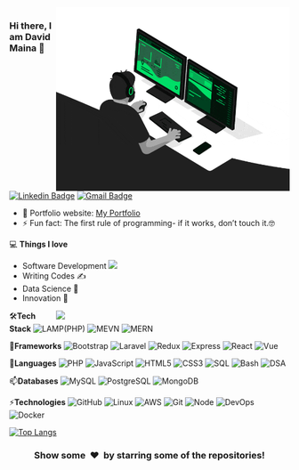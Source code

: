 <img align="right" src="developer.gif" alt="Coder GIF" width="420" height="330">

### Hi there, I am David Maina 👋
[![Linkedin Badge](https://img.shields.io/badge/-davymaish-blue?style=flat-square&logo=Linkedin&logoColor=white&link=https://www.linkedin.com/in/davymaish/)](https://www.linkedin.com/in/davymaish/)
[![Gmail Badge](https://img.shields.io/badge/-davidmainadmg05@gmail.com-c14438?style=flat-square&logo=Gmail&logoColor=white&link=mailto:davidmainadmg05@gmail.com)](mailto:davymaish@gmail.com) 

- 🎯 Portfolio website: [My Portfolio](https://davymaish.github.io/)
- ⚡ Fun fact: The first rule of programming- if it works, don’t touch it.🤓
<!--- 🔭 I’m currently working on ...
- 🌱 I’m currently learning ...
- 👯 I’m looking to collaborate on ...
- 🤔 I’m looking for help with ...
- 💬 Ask me about ...
- 📫 How to reach me: ...
- 😄 Pronouns: ...
- ⚡ Fun fact: ...-->

💻 **Things I love**
- Software Development <img src="https://media.giphy.com/media/WUlplcMpOCEmTGBtBW/giphy.gif" width="30"> 
- Writing Codes ✍️
- Data Science 😬
- Innovation 🧐 

<a href="https://github.com/davymaish" title="Go to Source">
  <img align="right" width=420 height="auto" src="https://github-readme-stats.vercel.app/api?username=davymaish&show_icons=true&theme=dark&border_color=61dafb&hide_border=true&include_all_commits=true" />
</a>

🛠**Tech Stack**
![LAMP(PHP)](https://img.shields.io/badge/-lamp-000000?style=flat&logo=lamp)
![MEVN](https://img.shields.io/badge/-mevn-000000?style=flat&logo=mevn)
![MERN](https://img.shields.io/badge/-mern-000000?style=flat&logo=mern)

🌱**Frameworks**
![Bootstrap](https://img.shields.io/badge/-Bootstrap-000000?style=flat&logo=bootstrap)
![Laravel](https://img.shields.io/badge/-laravel-000000?style=flat&logo=laravel)
![Redux](https://img.shields.io/badge/-redux-000000?style=flat&logo=redux)
![Express](https://img.shields.io/badge/-express-000000?style=flat&logo=express)
![React](https://img.shields.io/badge/-react-000000?style=flat&logo=react)
![Vue](https://img.shields.io/badge/-vue-000000?style=flat&logo=vue)

💬**Languages**
![PHP](https://img.shields.io/badge/-php-000000?style=flat&logo=php)
![JavaScript](https://img.shields.io/badge/-javascript-000000?style=flat&logo=javascript)
![HTML5](https://img.shields.io/badge/-HTML5-000000?style=flat&logo=HTML5)
![CSS3](https://img.shields.io/badge/-CSS3-000000?style=flat&logo=CSS3)
![SQL](https://img.shields.io/badge/-sql-000000?style=flat&logo=sql)
![Bash](https://img.shields.io/badge/-bash-000000?style=flat&logo=bash)
![DSA](https://img.shields.io/badge/-dsa-000000?style=flat&logo=dsa)

📫**Databases**
![MySQL](https://img.shields.io/badge/-MySQL-000000?style=flat&logo=MySQL)
![PostgreSQL](https://img.shields.io/badge/-PostgreSQL-000000?style=flat&logo=PostgreSQL)
![MongoDB](https://img.shields.io/badge/-MongoDB-000000?style=flat&logo=MongoDB)

⚡**Technologies**
![GitHub](https://img.shields.io/badge/-GitHub-000000?style=flat&logo=github&logoColor=FFFFFF)
![Linux](https://img.shields.io/badge/-Linux-000000?style=flat&logo=linux&logoColor=FCC624)
![AWS](https://img.shields.io/badge/AWS-000000?style=flat-square&logo=amazon-aws)
![Git](https://img.shields.io/badge/-Git-000000?style=flat&logo=git&logoColor=F05032)
![Node](https://img.shields.io/badge/-Node-000000?style=flat&logo=Node)
![DevOps](https://img.shields.io/badge/-DevOps-000000?style=flat&logo=DevOps)
![Docker](https://img.shields.io/badge/-Docker-000000?style=flat&logo=Docker)
<!-- ![Heroku](https://img.shields.io/badge/-Heroku-000000?style=flat&logo=heroku) -->


[![Top Langs](https://github-readme-stats.vercel.app/api/top-langs/?username=davymaish&layout=compact)](https://github.com/davymaish)

<div align="center">
    <h3 align="center">Show some &nbsp;❤️&nbsp; by starring some of the repositories!</h3>
</div>



